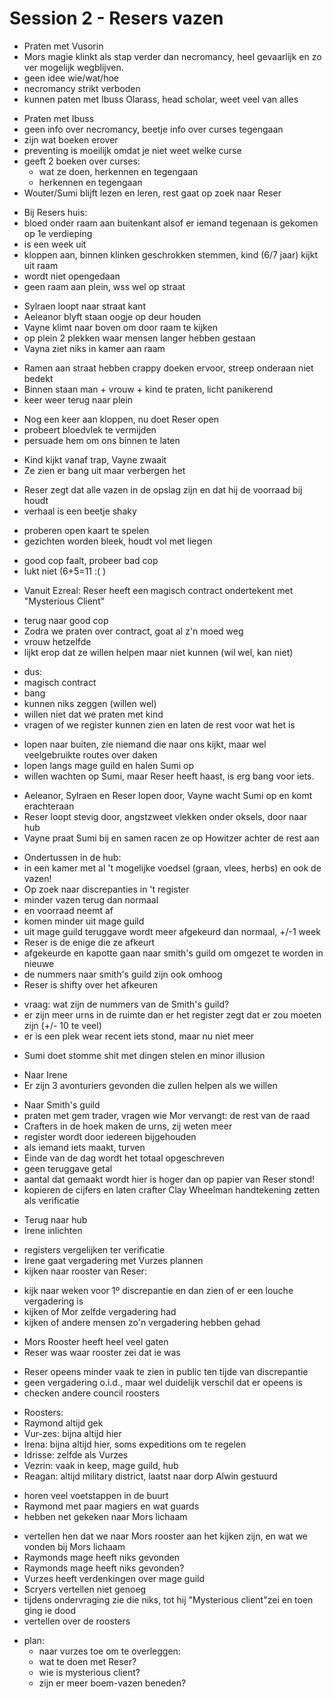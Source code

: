 # Session 2 - Resers vazen

- Praten met Vusorin
- Mors magie klinkt als stap verder dan necromancy, heel gevaarlijk en zo ver mogelijk wegblijven.
- geen idee wie/wat/hoe
- necromancy strikt verboden
- kunnen paten met Ibuss Olarass, head scholar, weet veel van alles

+ Praten met Ibuss
+ geen info over necromancy, beetje info over curses tegengaan
+ zijn wat boeken erover
+ preventing is moeilijk omdat je niet weet welke curse
+ geeft 2 boeken over curses:
    - wat ze doen, herkennen en tegengaan
    - herkennen en tegengaan
+ Wouter/Sumi blijft lezen en leren, rest gaat op zoek naar Reser

- Bij Resers huis:
- bloed onder raam aan buitenkant alsof er iemand tegenaan is gekomen op 1e verdieping
- is een week uit
- kloppen aan, binnen klinken geschrokken stemmen, kind (6/7 jaar) kijkt uit raam
- wordt niet opengedaan
- geen raam aan plein, wss wel op straat

+ Sylraen loopt naar straat kant
+ Aeleanor blyft staan oogje op deur houden
+ Vayne klimt naar boven om door raam te kijken
+ op plein 2 plekken waar mensen langer hebben gestaan
+ Vayna ziet niks in kamer aan raam

- Ramen aan straat hebben crappy doeken ervoor, streep onderaan niet bedekt
- Binnen staan man + vrouw + kind te praten, licht panikerend
- keer weer terug naar plein

+ Nog een keer aan kloppen, nu doet Reser open
+ probeert bloedvlek te vermijden
+ persuade hem om ons binnen te laten

- Kind kijkt vanaf trap, Vayne zwaait
- Ze zien er bang uit maar verbergen het

+ Reser zegt dat alle vazen in de opslag zijn en dat hij de voorraad bij houdt
+ verhaal is een beetje shaky

- proberen open kaart te spelen
- gezichten worden bleek, houdt vol met liegen

+ good cop faalt, probeer bad cop
+ lukt niet (6+5=11 :( )

- Vanuit Ezreal: Reser heeft een magisch contract ondertekent met "Mysterious Client"

+ terug naar good cop
+ Zodra we praten over contract, goat al z'n moed weg
+ vrouw hetzelfde
+ lijkt erop dat ze willen helpen maar niet kunnen (wil wel, kan niet)

- dus:
- magisch contract
- bang
- kunnen niks zeggen (willen wel)
- willen niet dat we praten met kind
- vragen of we register kunnen zien en laten de rest voor wat het is

+ lopen naar buiten, zie niemand die naar ons kijkt, maar wel veelgebruikte routes over daken
+ lopen langs mage guild en halen Sumi op
+ willen wachten op Sumi, maar Reser heeft haast, is erg bang voor iets.

- Aeleanor, Sylraen en Reser lopen door, Vayne wacht Sumi op en komt erachteraan
- Reser loopt stevig door, angstzweet vlekken onder oksels, door naar hub
- Vayne praat Sumi bij en samen racen ze op Howitzer achter de rest aan

+ Ondertussen in de hub:
+ in een kamer met al 't mogelijke voedsel (graan, vlees, herbs) en ook de vazen!
+ Op zoek naar discrepanties in 't register
+ minder vazen terug dan normaal
+ en voorraad neemt af
+ komen minder uit mage guild
+ uit mage guild teruggave wordt meer afgekeurd dan normaal, +/-1 week
+ Reser is de enige die ze afkeurt
+ afgekeurde en kapotte gaan naar smith's guild om omgezet te worden in nieuwe
+ de nummers naar smith's guild zijn ook omhoog
+ Reser is shifty over het afkeuren

- vraag: wat zijn de nummers van de Smith's guild?
- er zijn meer urns in de ruimte dan er het register zegt dat er zou moeten zijn (+/- 10 te veel)
- er is een plek wear recent iets stond, maar nu niet meer

+ Sumi doet stomme shit met dingen stelen en minor illusion

- Naar Irene
- Er zijn 3 avonturiers gevonden die zullen helpen als we willen

+ Naar Smith's guild
+ praten met gem trader, vragen wie Mor vervangt: de rest van de raad
+ Crafters in de hoek maken de urns, zij weten meer
+ register wordt door iedereen bijgehouden
+ als iemand iets maakt, turven
+ Einde van de dag wordt het totaal opgeschreven
+ geen teruggave getal
+ aantal dat gemaakt wordt hier is hoger dan op papier van Reser stond!
+ kopieren de cijfers en laten crafter Clay Wheelman handtekening zetten als verificatie

- Terug naar hub
- Irene inlichten

+ registers vergelijken ter verificatie
+ Irene gaat vergadering met Vurzes plannen
+ kijken naar rooster van Reser:

- kijk naar weken voor 1º discrepantie en dan zien of er een louche vergadering is
- kijken of Mor zelfde vergadering had
- kijken of andere mensen zo'n vergadering hebben gehad

+ Mors Rooster heeft heel veel gaten
+ Reser was waar rooster zei dat ie was

- Reser opeens minder vaak te zien in public ten tijde van discrepantie
- geen vergadering o.i.d., maar wel duidelijk verschil dat er opeens is
- checken andere council roosters

+ Roosters:
+ Raymond altijd gek
+ Vur-zes: bijna altijd hier
+ Irena: bijna altijd hier, soms expeditions om te regelen
+ Idrisse: zelfde als Vurzes
+ Vezrin: vaak in keep, mage guild, hub
+ Reagan: altijd military district, laatst naar dorp Alwin gestuurd

- horen veel voetstappen in de buurt
- Raymond met paar magiers en wat guards
- hebben net gekeken naar Mors lichaam

+ vertellen hen dat we naar Mors rooster aan het kijken zijn, en wat we vonden bij Mors lichaam
+ Raymonds mage heeft niks gevonden
+ Raymonds mage heeft niks gevonden?
+ Vurzes heeft verdenkingen over mage guild
+ Scryers vertellen niet genoeg
+ tijdens ondervraging zie die niks, tot hij "Mysterious client"zei en toen ging ie dood
+ vertellen over de roosters

- plan:
    - naar vurzes toe om te overleggen:
    - wat te doen met Reser?
    - wie is mysterious client?
    - zijn er meer boem-vazen beneden?
